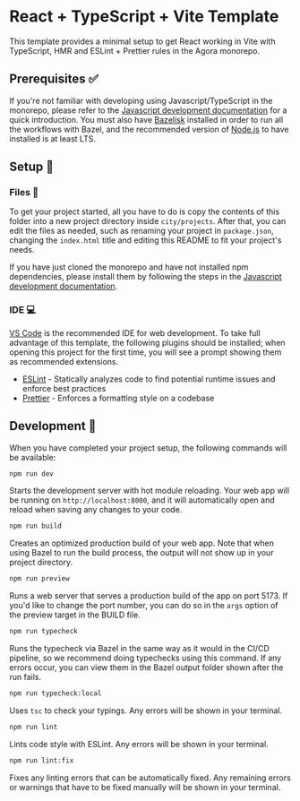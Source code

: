 # React + TypeScript + Vite Template

This template provides a minimal setup to get React working in Vite with TypeScript, HMR and ESLint + Prettier rules in the Agora monorepo.

## Prerequisites ✅

If you're not familiar with developing using Javascript/TypeScript in the monorepo, please refer to the [Javascript development documentation](../../../../docs/development/javascript/README.md) for a quick introduction. You must also have [Bazelisk](https://github.com/bazelbuild/bazelisk) installed in order to run all the workflows with Bazel, and the recommended version of [Node.js](https://nodejs.org/en) to have installed is at least LTS.

## Setup 🔨

### Files 📂

To get your project started, all you have to do is copy the contents of this folder into a new project directory inside `city/projects`. After that, you can edit the files as needed, such as renaming your project in `package.json`, changing the `index.html` title and editing this README to fit your project's needs.

If you have just cloned the monorepo and have not installed npm dependencies, please install them by following the steps in the [Javascript development documentation](../../../../docs/development/javascript/README.md).

### IDE 💻

[VS Code](https://code.visualstudio.com/) is the recommended IDE for web development. To take full advantage of this template, the following plugins should be installed; when opening this project for the first time, you will see a prompt showing them as recommended extensions.

- [ESLint](https://marketplace.visualstudio.com/items?itemName=dbaeumer.vscode-eslint) - Statically analyzes code to find potential runtime issues and enforce best practices
- [Prettier](https://marketplace.visualstudio.com/items?itemName=esbenp.prettier-vscode) - Enforces a formatting style on a codebase

## Development 👷

When you have completed your project setup, the following commands will be available:

```sh
npm run dev
```

Starts the development server with hot module reloading. Your web app will be running on `http://localhost:8000`, and it will automatically open and reload when saving any changes to your code.

```sh
npm run build
```

Creates an optimized production build of your web app. Note that when using Bazel to run the build process, the output will not show up in your project directory.
<!-- TODO: Add more details here about how to use the output for deployments -->

```sh
npm run preview
```

Runs a web server that serves a production build of the app on port 5173. If you'd like to change the port number, you can do so in the `args` option of the preview target in the BUILD file.

```sh
npm run typecheck
```

Runs the typecheck via Bazel in the same way as it would in the CI/CD pipeline, so we recommend doing typechecks using this command. If any errors occur, you can view them in the Bazel output folder shown after the run fails.

```sh
npm run typecheck:local
```

Uses `tsc` to check your typings. Any errors will be shown in your terminal.

```sh
npm run lint
```

Lints code style with ESLint. Any errors will be shown in your terminal.

```sh
npm run lint:fix
```

Fixes any linting errors that can be automatically fixed. Any remaining errors or warnings that have to be fixed manually will be shown in your terminal.
